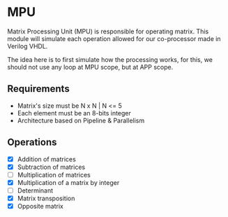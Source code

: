 # MPU

Matrix Processing Unit (MPU) is responsible for operating matrix.
This module will simulate each operation allowed for our co-processor made in Verilog VHDL.

The idea here is to first simulate how the processing works, 
for this, we should not use any loop at MPU scope, but at APP scope.

## Requirements
* Matrix's size must be N x N | N <= 5
* Each element must be an 8-bits integer
* Architecture based on Pipeline & Parallelism

## Operations

* [x] Addition of matrices
* [x] Subtraction of matrices
* [ ] Multiplication of matrices
* [x] Multiplication of a matrix by integer
* [ ] Determinant
* [x] Matrix transposition
* [x] Opposite matrix